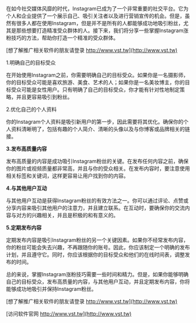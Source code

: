 在如今社交媒体风靡的时代，Instagram已成为了一个非常重要的社交平台。它为个人和企业提供了一个展示自己、吸引关注者以及进行营销宣传的机会。但是，虽然有很多人都在使用Instagram，但是并不是所有的人都能够成功地吸引粉丝，尤其是那些想要打造精准受众群体的人。接下来，我们将分享一些掌握Instagram涨粉技巧的方法，帮助你打造一个精准的受众群体。

[想了解推广相关软件的朋友请登录 http://www.vst.tw](http://www.vst.tw)

1.明确自己的目标受众

在开始使用Instagram之前，你需要明确自己的目标受众。如果你是一名摄影师，你的目标受众可能是喜欢旅游、美食、艺术的人；如果你是一名美妆博主，你的目标受众可能是女性用户。只有明确了自己的目标受众，你才能有针对性地制定策略，并且更容易吸引到粉丝。

2.优化自己的个人资料

你的Instagram个人资料是吸引新用户的第一步，因此需要将其优化。确保你的个人资料清晰明了，包括有趣的个人简介、清晰的头像以及与你博客或品牌相关的链接。

**3.发布高质量内容**

发布高质量的内容是成功吸引Instagram粉丝的关键。在发布任何内容之前，确保你的图片或视频质量都非常高，并且与你的受众相关。在发布内容时，要注意使用相关标签和关键词，这样更容易让用户找到你的内容。

**4.与其他用户互动**

与其他用户互动是获得Instagram粉丝的有效方法之一。你可以通过评论、点赞或分享内容来吸引其他用户的注意力，并且建立联系。在互动时，要确保你的交流内容与对方的兴趣相关，并且是积极的和有意义的。

**5.定期发布内容**

定期发布内容是吸引Instagram粉丝的另一个关键因素。如果你不经常发布内容，你的粉丝可能会失去兴趣，不再跟随你的账号。因此，你应该制定一个明确的发布计划，并且遵守它。同时，你应该根据你的目标受众和他们的在线时间表，调整发布的时间。

总的来说，掌握Instagram涨粉技巧需要一些时间和精力。但是，如果你能够明确自己的目标受众，发布高质量的内容，与其他用户互动，并且定期发布内容，你将能够成功地吸引并保持Instagram粉丝。

[想了解推广相关软件的朋友请登录 http://www.vst.tw](http://www.vst.tw)


[访问软件官网 http://www.vst.tw](http://www.vst.tw)
